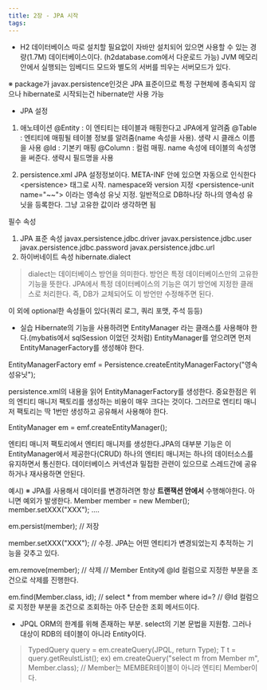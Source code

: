 ```yaml
---
title: 2장 - JPA 시작
tags:
---
```


- H2 데이터베이스
따로 설치할 필요없이 자바만 설치되어 있으면 사용할 수 있는 경량(1.7M) 데이터베이스이다.
(h2database.com에서 다운로드 가능)
JVM 메모리 안에서 실행되는 임베디드 모드와 별도의 서버를 띄우는 서버모드가 있다.

※ package가 javax.persistence인것은 JPA 표준이므로 특정 구현체에 종속되지 않으나
hibernate로 시작되는건 hibernate만 사용 가능

- JPA 설정
1) 애노테이션
@Entity : 이 엔티티는 테이블과 매핑한다고 JPA에게 알려줌
@Table : 엔티티에 매핑될 테이블 정보를 알려줌(name 속성을 사용). 생략 시 클래스 이름을 사용
@Id : 기본키 매핑
@Column : 컬럼 매핑. name 속성에 테이블의 속성명을 써준다. 생략시 필드명을 사용

2) persistence.xml
JPA 설정정보이다. META-INF 안에 있으면 자동으로 인식한다
\<persistence\> 태그로 시작. namespace와 version 지정
\<persistence-unit name="~~"\> 이라는 영속성 유닛 지정. 일반적으로 DB하나당 하나의 영속성 유닛을 등록한다. 그냥 고유한 값이라 생각하면 됨

필수 속성
1) JPA 표준 속성
javax.persistence.jdbc.driver
javax.persistence.jdbc.user
javax.persistence.jdbc.password
javax.persistence.jdbc.url
2) 하이버네이트 속성
hibernate.dialect
> dialect는 데이터베이스 방언을 의미한다. 방언은 특정 데이터베이스만의 고유한 기능을 뜻한다.
   JPA에서 특정 데이터베이스의 기능은 여기 방언에 지정한 클래스로 처리한다.
   즉, DB가 교체되어도 이 방언만 수정해주면 된다.

이 외에 optional한 속성들이 있다(쿼리 로그, 쿼리 포맷, 주석 등등)

- 실습
Hibernate의 기능을 사용하려면 EntityManager 라는 클래스를 사용해야 한다.(mybatis에서 sqlSession 이었던 것처럼)
EntityManager를 얻으려면 먼저 EntityManagerFactory를 생성해야 한다.

EntityManagerFactory emf = Persistence.createEntityManagerFactory("영속성유닛");

persistence.xml의 내용을 읽어 EntityManagerFactory를 생성한다.
중요한점은 위의 엔티티 매니저 팩토리를 생성하는 비용이 매우 크다는 것이다.
그러므로 엔티티 매니저 팩토리는 딱 1번만 생성하고 공유해서 사용해야 한다.

EntityManager em = emf.createEntityManager();

엔티티 매니저 팩토리에서 엔티티 매니저를 생성한다.JPA의 대부분 기능은 이 EntityManager에서 제공한다(CRUD)
하나의 엔티티 매니저는 하나의 데이터소스를 유지하면서 통신한다.
데이터베이스 커넥션과 밀접한 관련이 있으므로 스레드간에 공유하거나 재사용하면 안된다.

예시)
※ JPA를 사용해서 데이터를 변경하려면 항상 **트랜잭션 안에서** 수행해야한다. 아니면 예외가 발생한다.
Member member = new Member();
member.setXXX("XXX");
....

em.persist(member); // 저장

member.setXXX("XXX"); // 수정.  JPA는 어떤 엔티티가 변경되었는지 추적하는 기능을 갖추고 있다.

em.remove(member); // 삭제
// Member Entity에 @Id 컬럼으로 지정한 부분을 조건으로 삭제를 진행한다.

em.find(Member.class, id); // select * from member where id=?
// @Id 컬럼으로 지정한 부분을 조건으로 조회하는 아주 단순한 조회 메서드이다.

- JPQL
ORM의 한계를 위해 존재하는 부분.
select의 기본 문법을 지원함. 그러나 대상이 RDB의 테이블이 아니라 Entity이다.
> TypedQuery<T> query = em.createQuery(JPQL, return Type);
   T t = query.getReulstList();
ex) em.createQuery("select m from Member m", Member.class);
// Member는 MEMBER테이블이 아니라 엔티티 Member이다.